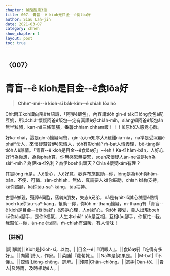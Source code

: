 ```yaml
---
chapter: 鹹酸甜第3冊
title: 007. 青盲--ê kioh是目金--ê食lōa好
author: Siau Lah-jih
date: 2021-03-07
category: chheh
show_chapter: 1
layout: post
toc: true
---
```


## 〈007〉
# 青盲--ê kioh是目金--ê食lōa好
> **Chheⁿ-mê--ê kioh-sī ba̍k-kim--ê chiah lōa hó**
 
Chit兩工koh讀向陽ê台語詩，「阿爹ê飯包」，內容講tio̍h gin-á ta̍k日lóng食包á配豆奶，所以chiâⁿ懷疑阿爸ê飯包一定有真讚ê好chia̍h-mi̍h，siáng知阿爸ê飯包a̍h無半粒卵，kan-nā三條菜脯，番薯chhiam chham飯！！！Iû原hō͘人感覺心酸。

好ka-chài，這是gín-á懷疑阿爸，gín-á人m̄知序大ê艱難niā-niā，nā準是受照顧ê pháiⁿ命人，來懷疑幫贊伊ê恩情人，to̍h有影chiâⁿ m̄-bat人情義理，bē-tàng得tio̍h人ê諒情。「青盲--ê kioh是目金--ê食lōa好」--leh！Ka-tī hâm-bān，人好心好行為你想，為你phah算，你無感恩無要緊，soah來懷疑人án-ne做是leh為siáⁿ-mih？為伊ka-tī名利？為伊boeh出頭天？Chia ê懷疑kám有理？

其實lóng m̄是，人ê愛心，人ê好意，歡喜布施幫助--你，lóng是為tio̍h你hâm-bān、不便、可憐、sàn-chhiah、無依，真需要人kā你鼓勵，chiah kā你支持，kā你照顧，kā你tàu-saⁿ-kāng、tàu扶持。

古意ê鄉親，殘障ê同胞，落魄ê朋友，失志ê兄弟，nā是有hit-lō誠心誠意ê熱情boeh kā你tàu-saⁿ-kāng，幫助--你，你to̍h m̄-thang懷疑，m̄-thang有「青盲--ê kioh是目金--ê食lōa好」ê怨妒心理，人nā好心，你to̍h 接受，貴人出現boeh kā你tàu腳手，是你ê福氣，人生本chiâⁿ to̍h是互相，互相tàu腳手，你幫忙--我，我幫忙--你，án-ne ê世間，m̄-chiah有溫暖，有人情味！

 
### 【註解】

|詞|解說|
|Kioh是|Kioh-sī，以為。|
|目金--ê|『明眼人』。|
|食lōa好|『吃得有多好』。|
|向陽|詩人，作家。|
|菜脯|『蘿蔔乾』。|
|Nā準是|如果是。|
|M̄-bat|『不懂』。|
|諒情|Liōng-chêng，諒解。|
|殘障|Chân-chiòng。|
|怨妒|Oàn-tò͘。|
|貴人|及時雨，及時相助ê人。|
